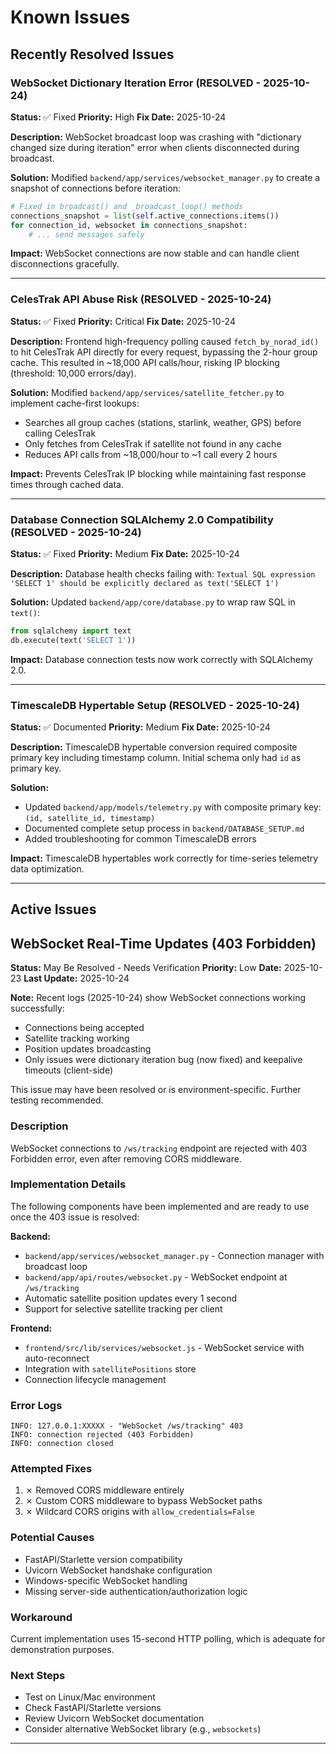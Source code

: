 # Known Issues

## Recently Resolved Issues

### WebSocket Dictionary Iteration Error (RESOLVED - 2025-10-24)

**Status:** ✅ Fixed
**Priority:** High
**Fix Date:** 2025-10-24

**Description:**
WebSocket broadcast loop was crashing with "dictionary changed size during iteration" error when clients disconnected during broadcast.

**Solution:**
Modified `backend/app/services/websocket_manager.py` to create a snapshot of connections before iteration:
```python
# Fixed in broadcast() and _broadcast_loop() methods
connections_snapshot = list(self.active_connections.items())
for connection_id, websocket in connections_snapshot:
    # ... send messages safely
```

**Impact:** WebSocket connections are now stable and can handle client disconnections gracefully.

---

### CelesTrak API Abuse Risk (RESOLVED - 2025-10-24)

**Status:** ✅ Fixed
**Priority:** Critical
**Fix Date:** 2025-10-24

**Description:**
Frontend high-frequency polling caused `fetch_by_norad_id()` to hit CelesTrak API directly for every request, bypassing the 2-hour group cache. This resulted in ~18,000 API calls/hour, risking IP blocking (threshold: 10,000 errors/day).

**Solution:**
Modified `backend/app/services/satellite_fetcher.py` to implement cache-first lookups:
- Searches all group caches (stations, starlink, weather, GPS) before calling CelesTrak
- Only fetches from CelesTrak if satellite not found in any cache
- Reduces API calls from ~18,000/hour to ~1 call every 2 hours

**Impact:** Prevents CelesTrak IP blocking while maintaining fast response times through cached data.

---

### Database Connection SQLAlchemy 2.0 Compatibility (RESOLVED - 2025-10-24)

**Status:** ✅ Fixed
**Priority:** Medium
**Fix Date:** 2025-10-24

**Description:**
Database health checks failing with: `Textual SQL expression 'SELECT 1' should be explicitly declared as text('SELECT 1')`

**Solution:**
Updated `backend/app/core/database.py` to wrap raw SQL in `text()`:
```python
from sqlalchemy import text
db.execute(text('SELECT 1'))
```

**Impact:** Database connection tests now work correctly with SQLAlchemy 2.0.

---

### TimescaleDB Hypertable Setup (RESOLVED - 2025-10-24)

**Status:** ✅ Documented
**Priority:** Medium
**Fix Date:** 2025-10-24

**Description:**
TimescaleDB hypertable conversion required composite primary key including timestamp column. Initial schema only had `id` as primary key.

**Solution:**
- Updated `backend/app/models/telemetry.py` with composite primary key: `(id, satellite_id, timestamp)`
- Documented complete setup process in `backend/DATABASE_SETUP.md`
- Added troubleshooting for common TimescaleDB errors

**Impact:** TimescaleDB hypertables work correctly for time-series telemetry data optimization.

---

## Active Issues

## WebSocket Real-Time Updates (403 Forbidden)

**Status:** May Be Resolved - Needs Verification
**Priority:** Low
**Date:** 2025-10-23
**Last Update:** 2025-10-24

**Note:** Recent logs (2025-10-24) show WebSocket connections working successfully:
- Connections being accepted
- Satellite tracking working
- Position updates broadcasting
- Only issues were dictionary iteration bug (now fixed) and keepalive timeouts (client-side)

This issue may have been resolved or is environment-specific. Further testing recommended.

### Description
WebSocket connections to `/ws/tracking` endpoint are rejected with 403 Forbidden error, even after removing CORS middleware.

### Implementation Details
The following components have been implemented and are ready to use once the 403 issue is resolved:

**Backend:**
- `backend/app/services/websocket_manager.py` - Connection manager with broadcast loop
- `backend/app/api/routes/websocket.py` - WebSocket endpoint at `/ws/tracking`
- Automatic satellite position updates every 1 second
- Support for selective satellite tracking per client

**Frontend:**
- `frontend/src/lib/services/websocket.js` - WebSocket service with auto-reconnect
- Integration with `satellitePositions` store
- Connection lifecycle management

### Error Logs
```
INFO: 127.0.0.1:XXXXX - "WebSocket /ws/tracking" 403
INFO: connection rejected (403 Forbidden)
INFO: connection closed
```

### Attempted Fixes
1. ✗ Removed CORS middleware entirely
2. ✗ Custom CORS middleware to bypass WebSocket paths
3. ✗ Wildcard CORS origins with `allow_credentials=False`

### Potential Causes
- FastAPI/Starlette version compatibility
- Uvicorn WebSocket handshake configuration
- Windows-specific WebSocket handling
- Missing server-side authentication/authorization logic

### Workaround
Current implementation uses 15-second HTTP polling, which is adequate for demonstration purposes.

### Next Steps
- Test on Linux/Mac environment
- Check FastAPI/Starlette versions
- Review Uvicorn WebSocket documentation
- Consider alternative WebSocket library (e.g., `websockets`)

---
